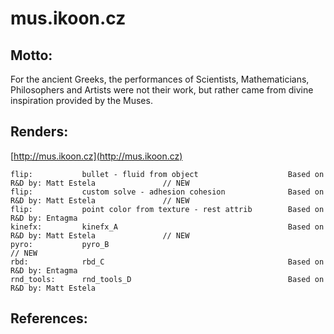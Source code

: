 # mus.ikoon.cz

## Motto:
For the ancient Greeks, the performances of Scientists, Mathematicians, 
Philosophers and Artists were not their work, but rather 
came from divine inspiration provided by the Muses.

## Renders:
[http://mus.ikoon.cz](http://mus.ikoon.cz)



```
flip:           bullet - fluid from object                    Based on R&D by: Matt Estela               // NEW
flip:           custom solve - adhesion cohesion              Based on R&D by: Matt Estela               // NEW
flip:           point color from texture - rest attrib        Based on R&D by: Entagma
kinefx:         kinefx_A                                      Based on R&D by: Matt Estela               // NEW
pyro:           pyro_B                                                                                   // NEW
rbd:            rbd_C                                         Based on R&D by: Entagma              
rnd_tools:      rnd_tools_D                                   Based on R&D by: Matt Estela              
```


## References:
